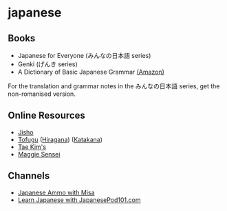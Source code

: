 # japanese

## Books
 - Japanese for Everyone (みんなの日本語 series)
 - Genki (げんき series)
 - A Dictionary of Basic Japanese Grammar [(Amazon)](https://www.amazon.com/Dictionary-Basic-Japanese-Grammar/dp/4789004546/)
 
For the translation and grammar notes in the みんなの日本語 series, get the non-romanised version.
 
## Online Resources
 - [Jisho](http://jisho.org/)
 - [Tofugu](http://www.tofugu.com/) ([Hiragana](https://www.tofugu.com/japanese/learn-hiragana/)) ([Katakana](https://www.tofugu.com/japanese/learn-katakana/))
 - [Tae Kim's](http://www.guidetojapanese.org/learn/)
 - [Maggie Sensei](http://maggiesensei.com/)

## Channels
 - [Japanese Ammo with Misa](https://www.youtube.com/channel/UCBSyd8tXJoEJKIXfrwkPdbA)
 - [Learn Japanese with JapanesePod101.com](https://www.youtube.com/user/japanesepod101)
 
